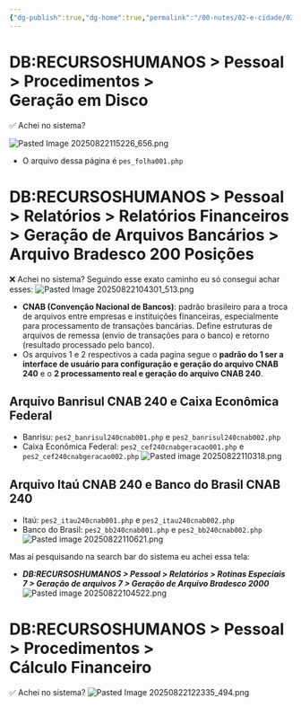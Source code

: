 ```yaml
---
{"dg-publish":true,"dg-home":true,"permalink":"/00-nutes/02-e-cidade/02-anotacoes/","tags":["gardenEntry"],"dgPassFrontmatter":true}
---
```


# DB:RECURSOSHUMANOS > Pessoal > Procedimentos > Geração em Disco
✅ Achei no sistema?

![Pasted Image 20250822115226_656.png](/img/user/99%20Images/Pasted%20Image%2020250822115226_656.png)

- O arquivo dessa página é `pes_folha001.php`
# DB:RECURSOSHUMANOS > Pessoal > Relatórios > Relatórios Financeiros > Geração de Arquivos Bancários > Arquivo Bradesco 200 Posições
❌ Achei no sistema?
Seguindo esse exato caminho eu só consegui achar esses:
![Pasted Image 20250822104301_513.png](/img/user/99%20Images/Pasted%20Image%2020250822104301_513.png)


- **CNAB (Convenção Nacional de Bancos)**: padrão brasileiro para a troca de arquivos entre empresas e instituições financeiras, especialmente para processamento de transações bancárias. Define estruturas de arquivos de remessa (envio de transações para o banco) e retorno (resultado processado pelo banco).
- Os arquivos 1 e 2 respectivos a cada pagina segue o **padrão do 1 ser a interface de usuário para configuração e geração do arquivo CNAB 240** e o **2 processamento real e geração do arquivo CNAB 240**.
## Arquivo Banrisul CNAB 240 e Caixa Econômica Federal
- Banrisu: `pes2_banrisul240cnab001.php` e `pes2_banrisul240cnab002.php`
- Caixa Econômica Federal: `pes2_cef240cnabgeracao001.php` e `pes2_cef240cnabgeracao002.php`
![Pasted image 20250822110318.png](/img/user/99%20Images/Pasted%20image%2020250822110318.png)
## Arquivo Itaú CNAB 240 e Banco do Brasil CNAB 240
- Itaú: `pes2_itau240cnab001.php` e `pes2_itau240cnab002.php`
- Banco do Brasil: `pes2_bb240cnab001.php` e `pes2_bb240cnab002.php`
![Pasted image 20250822110621.png](/img/user/99%20Images/Pasted%20image%2020250822110621.png)

Mas aí pesquisando na search bar do sistema eu achei essa tela:
- ***DB:RECURSOSHUMANOS > Pessoal > Relatórios > Rotinas Especiais 7 > Geração de arquivos 7 > Geração de Arquivo Bradesco 2000***
![Pasted image 20250822104522.png](/img/user/99%20Images/Pasted%20image%2020250822104522.png)

# DB:RECURSOSHUMANOS > Pessoal > Procedimentos > Cálculo Financeiro
✅ Achei no sistema?
![Pasted Image 20250822122335_494.png](/img/user/99%20Images/Pasted%20Image%2020250822122335_494.png)

